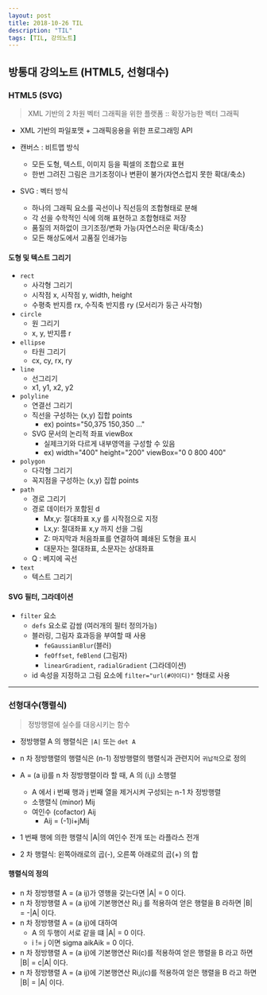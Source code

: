```yaml
---
layout: post
title: 2018-10-26 TIL
description: "TIL"
tags: [TIL, 강의노트]
---
```


## 방통대 강의노트 (HTML5, 선형대수)

### HTML5 (SVG)

> XML 기반의 2 차원 벡터 그래픽을 위한 플랫폼 :: 확장가능한 벡터 그래픽

- XML 기반의 파일포맷 + 그래픽응용을 위한 프로그래밍 API

- 캔버스 : 비트맵 방식
  - 모든 도형, 텍스트, 이미지 등을 픽셀의 조합으로 표현
  - 한번 그려진 그림은 크기조정이나 변환이 불가(자연스럽지 못한 확대/축소)
- SVG : 벡터 방식
  - 하나의 그래픽 요소를 곡선이나 직선등의 조합형태로 분해
  - 각 선을 수학적인 식에 의해 표현하고 조합형태로 저장
  - 품질의 저하없이 크기조정/변화 가능(자연스러운 확대/축소)
  - 모든 해상도에서 고품질 인쇄가능

#### 도형 및 텍스트 그리기

- `rect`
  - 사각형 그리기
  - 시작점 x, 시작점 y, width, height
  - 수평축 반지름 rx, 수직축 반지름 ry (모서리가 둥근 사각형)
- `circle`
  - 원 그리기
  - x, y, 반지름 r
- `ellipse`
  - 타원 그리기
  - cx, cy, rx, ry
- `line`
  - 선그리기
  - x1, y1, x2, y2
- `polyline`
  - 연결선 그리기
  - 직선을 구성하는 (x,y) 집합 points
    - ex) points="50,375 150,350 ..."
  - SVG 문서의 논리적 좌표 viewBox
    - 실제크기와 다르게 내부영역을 구성할 수 있음
    - ex) width="400" height="200" viewBox="0 0 800 400"
- `polygon`
  - 다각형 그리기
  - 꼭지점을 구성하는 (x,y) 집합 points
- `path`
  - 경로 그리기
  - 경로 데이터가 포함된 d
    - Mx,y: 절대좌표 x,y 를 시작점으로 지정
    - Lx,y: 절대좌표 x,y 까지 선을 그림
    - Z: 마지막과 처음좌표를 연결하여 폐쇄된 도형을 표시
    - 대문자는 절대좌표, 소문자는 상대좌표
  - Q : 베지에 곡선
- `text`
  - 텍스트 그리기

#### SVG 필터, 그라데이션

- `filter` 요소
  - `defs` 요소로 감쌈 (여러개의 필터 정의가능)
  - 블러링, 그림자 효과등을 부여할 때 사용
    - `feGaussianBlur`(블러)
    - `feOffset`, `feBlend` (그림자)
    - `linearGradient`, `radialGradient` (그라데이션)
  - id 속성을 지정하고 그림 요소에 `filter="url(#아이디)"` 형태로 사용

---

### 선형대수(행렬식)

> 정방행렬에 실수를 대응시키는 함수

- 정방행렬 A 의 행렬식은 `|A|` 또는 `det A`
- n 차 정방행렬의 행렬식은 (n-1) 정방행렬의 행렬식과 관련지어 `귀납적`으로 정의

- A = (a ij)를 n 차 정방행렬이라 할 때, A 의 (i,j) 소행렬
  - A 에서 i 번째 행과 j 번째 열을 제거시켜 구성되는 n-1 차 정방행렬
  - 소행렬식 (minor) Mij
  - 여인수 (cofactor) Aij
    - Aij = (-1)i+jMij
- 1 번째 행에 의한 행렬식 |A|의 여인수 전개 또는 라플라스 전개
- 2 차 행렬식: 왼쪽아래로의 곱(-), 오른쪽 아래로의 곱(+) 의 합

#### 행렬식의 정의

- n 차 정방행렬 A = (a ij)가 영행을 갖는다면 |A| = 0 이다.
- n 차 정방행렬 A = (a ij)에 기본행연산 Ri,j 를 적용하여 얻은 행렬을 B 라하면 |B| = -|A| 이다.
- n 차 정방행렬 A = (a ij)에 대하여
  - A 의 두행이 서로 같을 떄 |A| = 0 이다.
  - i != j 이면 sigma aikAik = 0 이다.
- n 차 정방행렬 A = (a ij)에 기본행연산 Ri(c)를 적용하여 얻은 행렬을 B 라고 하면 |B| = c|A| 이다.
- n 차 정방행렬 A = (a ij)에 기본행연산 Ri,j(c)를 적용하여 얻은 행렬을 B 라고 하면 |B| = |A| 이다.
